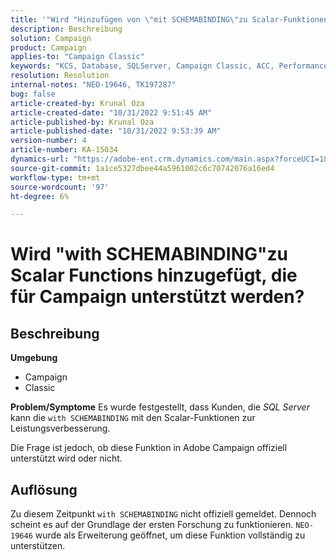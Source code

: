 ```yaml
---
title: '"Wird "Hinzufügen von \"mit SCHEMABINDING\"zu Scalar-Funktionen für Campaign unterstützt?"'
description: Beschreibung
solution: Campaign
product: Campaign
applies-to: "Campaign Classic"
keywords: "KCS, Database, SQLServer, Campaign Classic, ACC, Performance"
resolution: Resolution
internal-notes: "NEO-19646, TK197287"
bug: false
article-created-by: Krunal Oza
article-created-date: "10/31/2022 9:51:45 AM"
article-published-by: Krunal Oza
article-published-date: "10/31/2022 9:53:39 AM"
version-number: 4
article-number: KA-15034
dynamics-url: "https://adobe-ent.crm.dynamics.com/main.aspx?forceUCI=1&pagetype=entityrecord&etn=knowledgearticle&id=ebb6e79d-0159-ed11-9561-6045bd0067ea"
source-git-commit: 1a1ce5327dbee44a5961002c6c70742076a16ed4
workflow-type: tm+mt
source-wordcount: '97'
ht-degree: 6%

---
```


# Wird &quot;with SCHEMABINDING&quot;zu Scalar Functions hinzugefügt, die für Campaign unterstützt werden?

## Beschreibung

<b>Umgebung</b>
- Campaign
- Classic



<b>Problem/Symptome</b>
Es wurde festgestellt, dass Kunden, die *SQL Server* kann die `with SCHEMABINDING` mit den Scalar-Funktionen zur Leistungsverbesserung.

Die Frage ist jedoch, ob diese Funktion in Adobe Campaign offiziell unterstützt wird oder nicht.




## Auflösung


Zu diesem Zeitpunkt `with SCHEMABINDING` nicht offiziell gemeldet. Dennoch scheint es auf der Grundlage der ersten Forschung zu funktionieren. `NEO-19646` wurde als Erweiterung geöffnet, um diese Funktion vollständig zu unterstützen.
